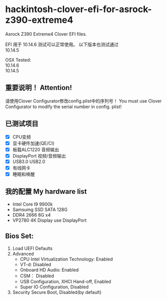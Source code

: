 # hackintosh-clover-efi-for-asrock-z390-extreme4
Asrock Z390 Extreme4 Clover EFI files.

EFI 用于 10.14.6 测试可以正常使用。
以下版本也测试通过   
10.14.5   

OSX Tested:   
10.14.6   
10.14.5   

## 重要说明！ Attention!
请使用Clover Configurator修改config.plist中的序列号！
You must use Clover Configurator to modify the serial number in config. plist!

## 已测试项目
- [x] CPU变频
- [x] 显卡硬件加速(QE/CI)
- [x] 板载ALC1220 音频输出 
- [x] DisplayPort 视频/音频输出
- [x] USB3.0 USB2.0
- [x] 有线网卡
- [x] 睡眠和唤醒

## 我的配置 My hardware list
- Intel Core I9 9900k
- Samsumg SSD SATA 128G
- DDR4 2666 8G x4 
- VP2780 4K Display use DisplayPort

## Bios Set:	
1. Load UEFI Defaults	
2. Advanced	
    - CPU Intel Virtualization Technology: Enabled	 
    - VT-d: Disabled	
    - Onboard HD Audio: Enabled	
    - CSM： Disabled
    - USB Configuration, XHCI Hand-off, Enabled	
    - Super IO Configuration, Disabled	
3. Security	
Secure Boot, Disabled(by default)	
